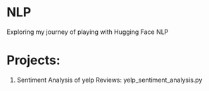 # NLP
Exploring my journey of playing with Hugging Face NLP


# Projects: 
1. Sentiment Analysis of yelp Reviews: yelp_sentiment_analysis.py
